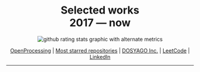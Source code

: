 <h1 align=center>Selected works<br>2017 &mdash; now</h1>


<p align=center>
  <img align=center alt="github rating stats graphic with alternate metrics" src="https://github-readme-stats.vercel.app/api?username=crisdosyago&show_icons=true&theme=blueberry&hide_border=true&count_private=true">
</p>

<p align=center>
<a href=https://openprocessing.org/user/15252?view=sketches>OpenProcessing</a> | <a href=https://github.com/crisdosyago?tab=repositories&q=&type=&language=&sort=stargazers>Most starred repositories</a> | <a href=https://dosyago.com>DOSYAGO Inc.</a> | <a href=https://leetcode.com/dosyago/>LeetCode</a> | <a href=https://linkedin.com/crisdosyago>LinkedIn</a> 
</p>

<hr>

